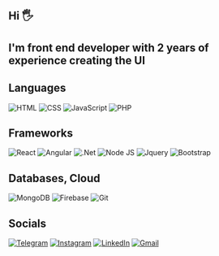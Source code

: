 ## Hi 🖐️
## I'm front end developer with 2 years of experience creating the UI

## Languages
![HTML](https://img.shields.io/badge/HTML-03449F.svg?logo=HTML5&style=for-the-badge&logoColor=E9D54D)
![CSS](https://img.shields.io/badge/CSS-03449F.svg?logo=CSS3&style=for-the-badge&logoColor=white")
![JavaScript](https://img.shields.io/badge/-JavaScript-03449F?style=for-the-badge&logo=JavaScript&logoColor=E9D54D)
![PHP](https://img.shields.io/badge/PHP-03449F.svg?logo=PHP&style=for-the-badge&logoColor=ccc)
## Frameworks
![React](https://img.shields.io/badge/react-03449F?style=for-the-badge&logo=react&logoColor=F8C52C)
![Angular](https://img.shields.io/badge/Angular-03449F.svg?logo=angular&style=for-the-badge&logoColor=white)
![.Net](https://img.shields.io/badge/-.NET-03449F?style=for-the-badge&logo=.net&logoColor=E5D3FF)
![Node JS](https://img.shields.io/badge/Node.js-03449F.svg?logo=node.js&style=for-the-badge&logoColor=white)
![Jquery](https://img.shields.io/badge/jQuery-03449F.svg?logo=jquery&style=for-the-badge&logoColor=white)
![Bootstrap](https://img.shields.io/badge/Bootstrap-03449F.svg?logo=bootstrap&style=for-the-badge&logoColor=white)
## Databases, Cloud
![MongoDB](https://img.shields.io/badge/MongoDB-03449F.svg?logo=mongodb&style=for-the-badge&logoColor=white)
![Firebase](https://img.shields.io/badge/Firebase-03449F.svg?logo=firebase&style=for-the-badge)
![Git](https://img.shields.io/badge/Git-03449F.svg?logo=git&style=for-the-badge&logoColor=white)
## Socials
[![Telegram](https://img.shields.io/badge/-Telegram-03449F?style=for-the-badge&logo=telegram&logoColor=27A0D9)](https://t.me/devsRoll)
[![Instagram](https://img.shields.io/badge/-Instagram-03449F?style=for-the-badge&logo=instagram&logoColor=B4068E)](https://www.instagram.com/max_n87)
[![LinkedIn](https://img.shields.io/badge/-LinkedIn-03449F?style=for-the-badge&logo=linkedin&logoColor=007BB6)](https://www.linkedin.com/in/maxim-nosov-828894220/)
[![Gmail](https://img.shields.io/badge/Gmail-03449F.svg?logo=Gmail&style=for-the-badge&logoColor=white)](mailto:mnosov622@gmail.com)
